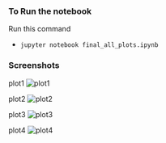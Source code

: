 ### To Run the notebook
Run this command 
* `jupyter notebook final_all_plots.ipynb `


### Screenshots
plot1
![plot1](plot1.gif)

plot2
![plot2](plot2.gif)

plot3
![plot3](plot3.gif)

plot4
![plot4](plot4.gif)
